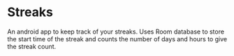 # Streaks
An android app to keep track of your streaks. Uses Room database to store the start time of the streak and counts the number of days and hours to give the streak count.

